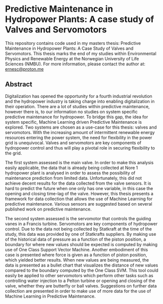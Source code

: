 # Predictive Maintenance in Hydropower Plants: A case study of Valves and Servomotors

This repository contains code used in my masters thesis: Predictive Maintenance in Hydropower Plants: A Case Study of Valves and Servomotors.
This thesis marks the end of my studies within Environmental Physics and Renewable Energy at the Norwegian University of Life Sciences (NMBU).
For more information, please contact the author at: ernesc@proton.me


## Abstract
Digitalization has opened the opportunity for a fourth industrial revolution and the hydropower industry is taking charge into enabling digitalization in their operation. There are a lot of studies within predictive maintenance, however there is, to our information no studies on system specific predictive maintenance for hydropower. To bridge this gap, the idea for system specific, Machine Learning driven Predictive Maintenance is explored. Two systems are chosen as a use-case for this thesis: valves and servomotors. With the increasing amount of intermittent renewable energy resources entering the power system, the need for flexibility in the power grid is unequivocal. Valves and servomotors are key components of hydropower control and thus will play a pivotal role in securing flexibility to the grid.

The first system assessed is the main valve. In order to make this analysis easily applicable, the data that is already being collected at Nore 1 hydropower plant is analysed in order to assess the possibility of maintenance prediction from limited data. Unfortunately, this did not achieve decent results for the data collected from the valve sensors. It is hard to predict the future when one only has one variable, in this case the opening and closing time-lag of the valve. However, this thesis presents a framework for data collection that allows the use of Machine Learning for predictive maintenance. Various sensors are suggested based on several published work on predictive maintenance.

The second system assessed is the servomotor that controls the guiding vanes in a Francis turbine. Servomotors are key components of hydropower control. Due to the data not being collected by Statkraft at the time of the study, this data was provided by one of Statkrafts suppliers. By making use of the historical data of pressure as a function of the piston position, a boundary for where new values should be expected is computed by making use of One Class Support Vector Machine. Another embodiment of this case is presented where force is given as a function of piston position, which yielded better results. When new values are being measured, the data is presented as a bullet chart that visualizes the distance of new values compared to the boundary computed by the One Class SVM. This tool could easily be applied to other servomotors which perform other tasks such as controlling water injection to a Pelton turbine or opening and closing of the valve, whether they are butterfly or ball valves.
Suggestions on further data collection are presented in order to make use of more data for the use of Machine Learning in Predictive Maintenance. 
